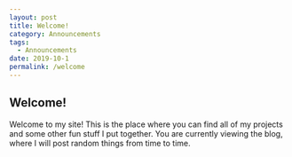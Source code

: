 ```yaml
---
layout: post
title: Welcome!
category: Announcements
tags:
  - Announcements
date: 2019-10-1
permalink: /welcome
---
```


## Welcome!

Welcome to my site! This is the place where you can find all of my projects and some other fun stuff I put together.  You are currently viewing the blog, where I will post random things from time to time.
